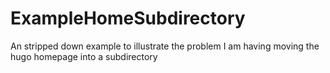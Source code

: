 # ExampleHomeSubdirectory
An stripped down example to illustrate the problem I am having moving the hugo homepage into a subdirectory
